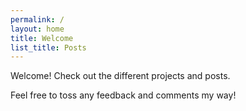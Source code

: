 ```yaml
---
permalink: /
layout: home
title: Welcome
list_title: Posts
---
```


Welcome! Check out the different projects and posts. 

Feel free to toss any feedback and comments my way!
